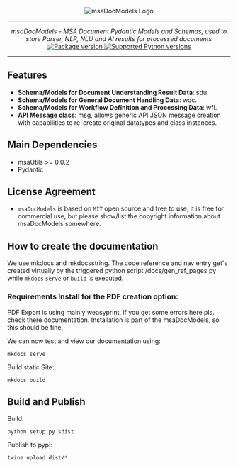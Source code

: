 <p align="center">
  <img src="http://logos.u2d.ai/msaDocModels_logo.png?raw=true" alt="msaDocModels Logo"/>
</p>

------
<p align="center">
    <em>msaDocModels - MSA Document Pydantic Models and Schemas, used to store Parser, NLP, NLU and AI results for processed documents</em>
<br>
  <a href="https://pypi.org/project/msaDocModels" target="_blank">
      <img src="https://img.shields.io/pypi/v/msaDocModels?color=%2334D058&label=pypi%20package" alt="Package version">
  </a>
  <a href="https://pypi.org/project/msaDocModels" target="_blank">
      <img src="https://img.shields.io/pypi/pyversions/msaDocModels.svg?color=%2334D058" alt="Supported Python versions">
  </a>
</p>

------

## Features
- **Schema/Models for Document Understanding Result Data**: sdu.
- **Schema/Models for General Document Handling Data**: wdc.
- **Schema/Models for Workflow Definition and Processing Data**: wfl.
- **API Message class**: msg, allows generic API JSON message creation with capabilities to re-create original datatypes and class instances.

## Main Dependencies

- msaUtils >= 0.0.2
- Pydantic


## License Agreement

- `msaDocModels` is based on `MIT` open source and free to use, it is free for commercial use, but please show/list the copyright information about msaDocModels somewhere.


## How to create the documentation

We use mkdocs and mkdocsstring. The code reference and nav entry get's created virtually by the triggered python script /docs/gen_ref_pages.py while ``mkdocs`` ``serve`` or ``build`` is executed.

### Requirements Install for the PDF creation option:
PDF Export is using mainly weasyprint, if you get some errors here pls. check there documentation. Installation is part of the msaDocModels, so this should be fine.

We can now test and view our documentation using:

    mkdocs serve

Build static Site:

    mkdocs build


## Build and Publish
  
Build:  

    python setup.py sdist

Publish to pypi:

    twine upload dist/*
